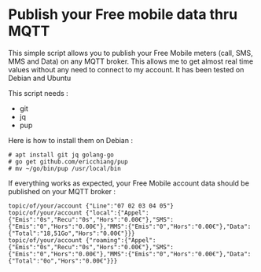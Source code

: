 # Publish your Free mobile data thru MQTT

This simple script allows you to publish your Free Mobile meters (call, SMS, MMS and Data) on any MQTT broker.
This allows me to get almost real time values without any need to connect to my account.
It has been tested on Debian and Ubuntu

This script needs :
  * git
  * jq
  * pup

Here is how to install them on Debian :
```
# apt install git jq golang-go
# go get github.com/ericchiang/pup
# mv ~/go/bin/pup /usr/local/bin 
```

If everything works as expected, your Free Mobile account data should be published on your MQTT broker :
```
topic/of/your/account {"Line":"07 02 03 04 05"}
topic/of/your/account {"local":{"Appel":{"Emis":"0s","Recu":"0s","Hors":"0.00€"},"SMS":{"Emis":"0","Hors":"0.00€"},"MMS":{"Emis":"0","Hors":"0.00€"},"Data":{"Total":"18,51Go","Hors":"0.00€"}}}
topic/of/your/account {"roaming":{"Appel":{"Emis":"0s","Recu":"0s","Hors":"0.00€"},"SMS":{"Emis":"0","Hors":"0.00€"},"MMS":{"Emis":"0","Hors":"0.00€"},"Data":{"Total":"0o","Hors":"0.00€"}}}
```
